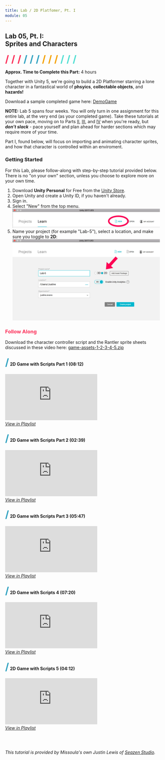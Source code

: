 ```yaml
---
title: Lab / 2D Platfomer, Pt. I
module: 05
---
```


## Lab 05, Pt. I:<br />Sprites and Characters
<span style="color: #FC315A; font-size: xx-large; font-weight: bold">/ / / </span>
<span style="color: #33A3C1; font-size: xx-large; font-weight: bold">/ / / </span>
<span style="color: #F5A205; font-size: xx-large; font-weight: bold">/ / / </span>
<span style="color: #53DFD3; font-size: xx-large; font-weight: bold">/ / /</span>

**Approx. Time to Complete this Part:** 4 hours

Together with Unity 5, we're going to build a 2D Platformer starring a lone character in a fantastical world of **phsyics**, **collectable objects**, and **hazards!**

Download a sample completed game here: [DemoGame](../files/DemoGame1)


**NOTE:** Lab 5 spans four weeks. You will only turn in one assignment for this entire lab, at the very end (as your completed game). Take these tutorials at your own pace, moving on to Parts [II](../../games-2/lab), [III](../../games-3/lab), and [IV](../../games-4/lab) when you're ready, but **_don't slack_** - pace yourself and plan ahead for harder sections which may require more of your time.

Part I, found below, will focus on importing and animating character sprites, and how that character is controlled within an enviroment.


### Getting Started
For this Lab, please follow-along with step-by-step tutorial provided below. There is no "on your own" section, unless you choose to explore more on your own time.

1. Download **Unity Personal** for Free from the [Unity Store](https://unity3d.com/get-unity).
2. Open Unity and create a Unity ID, if you haven't already.
3. Sign in.
4. Select "New" from the top menu.
    ![Creat New](../imgs/unity-lab-create-new.jpg)
5. Name your project (for example "Lab-5"), select a location, and make sure you toggle to **2D**:
    ![Select 2D](../imgs/unity-lab-create-2d.jpg)


### <span style="color: #FC315A; font-weight: bold">Follow Along</span>

Download the character controller script and the Rantler sprite sheets discussed in these video here: [game-assets-1-2-3-4-5.zip](../files/game-assets-1-2-3-4-5.zip)


#### <span style="color: #33A3C1; font-size: xx-large; font-weight: bold">/</span> 2D Game with Scripts Part 1 (08:12)

<div class="embed-responsive embed-responsive-16by9"><iframe class="embed-responsive-item" src="https://www.youtube.com/embed/w4_XQexgiuI?rel=0" frameborder="0" allowfullscreen></iframe></div>
<p style="margin: 0"><a href="https://www.youtube.com/watch?v=w4_XQexgiuI&list=PLGpqh3JS7l9LJMq8BAR0f-0qVYXggEc5z&index=1" target="_blank"><i>View in Playlist</i></a></p>


#### <span style="color: #33A3C1; font-size: xx-large; font-weight: bold">/</span> 2D Game with Scripts Part 2 (02:39)

<div class="embed-responsive embed-responsive-16by9"><iframe class="embed-responsive-item" src="https://www.youtube.com/embed/YSNpVedidu4?rel=0" frameborder="0" allowfullscreen></iframe></div>
<p style="margin: 0"><a href="https://www.youtube.com/watch?v=YSNpVedidu4&index=2&list=PLGpqh3JS7l9LJMq8BAR0f-0qVYXggEc5z" target="_blank"><i>View in Playlist</i></a></p>


#### <span style="color: #33A3C1; font-size: xx-large; font-weight: bold">/</span> 2D Game with Scripts Part 3 (05:47)

<div class="embed-responsive embed-responsive-16by9"><iframe class="embed-responsive-item" src="https://www.youtube.com/embed/3NQndxPv4ko?rel=0" frameborder="0" allowfullscreen></iframe></div>
<p style="margin: 0"><a href="https://www.youtube.com/watch?v=3NQndxPv4ko&index=3&list=PLGpqh3JS7l9LJMq8BAR0f-0qVYXggEc5z" target="_blank"><i>View in Playlist</i></a></p>


#### <span style="color: #33A3C1; font-size: xx-large; font-weight: bold">/</span> 2D Game with Scripts 4 (07:20)

<div class="embed-responsive embed-responsive-16by9"><iframe class="embed-responsive-item" src="https://www.youtube.com/embed/WdGZ-x3cMQI?rel=0" frameborder="0" allowfullscreen></iframe></div>
<p style="margin: 0"><a href="https://www.youtube.com/watch?v=WdGZ-x3cMQI&list=PLGpqh3JS7l9LJMq8BAR0f-0qVYXggEc5z&index=4" target="_blank"><i>View in Playlist</i></a></p>


#### <span style="color: #33A3C1; font-size: xx-large; font-weight: bold">/</span> 2D Game with Scripts 5 (04:12)

<div class="embed-responsive embed-responsive-16by9"><iframe class="embed-responsive-item" src="https://www.youtube.com/embed/gr5-qjp9zAg?rel=0" frameborder="0" allowfullscreen></iframe></div>
<p style="margin: 0"><a href="https://www.youtube.com/watch?v=gr5-qjp9zAg&index=5&list=PLGpqh3JS7l9LJMq8BAR0f-0qVYXggEc5z" target="_blank"><i>View in Playlist</i></a></p>

<br /><br />

_This tutorial is provided by Missoula's own Justin Lewis of [Seazen Studio](http://www.seazenstudio.com/home/index.html#hero)._
